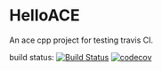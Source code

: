 # HelloACE
An ace cpp project for testing travis CI.

build status: [![Build Status](https://travis-ci.org/liuchao412/HelloACE.svg?branch=master)](https://travis-ci.org/liuchao412/HelloACE)
[![codecov](https://codecov.io/gh/liuchao412/HelloACE/branch/master/graph/badge.svg)](https://codecov.io/gh/liuchao412/HelloACE)


